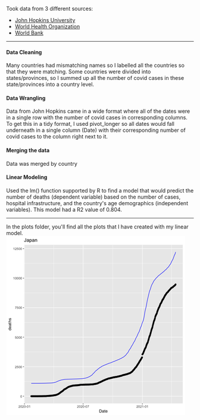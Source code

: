 Took data from 3 different sources: <br>
- [John Hopkins University](https://github.com/CSSEGISandData/COVID-19)
- [World Health Organization](https://apps.who.int/gho/data/view.main.HS07v)
- [World Bank](https://databank.worldbank.org/source/population-estimates-and-projections/Type/TABLE/preview/on#)

***

#### Data Cleaning
Many countries had mismatching names so I labelled all the countries so that they were matching. Some countries were divided into states/provinces, so I summed up all the number of covid cases in these state/provinces into a country level. 

#### Data Wrangling
Data from John Hopkins came in a wide format where all of the dates were in a single row with the number of covid cases in corresponding columns. To get this in a tidy format, I used pivot_longer so all dates would fall underneath in a single column (Date) with their corresponding number of covid cases to the column right next to it.

#### Merging the data
Data was merged by country

#### Linear Modeling
Used the lm() function supported by R to find a model that would predict the number of deaths (dependent variable) based on the number of cases, hospital infrastructure, and the country's age demographics (independent variables). This model had a R2 value of 0.804.

***

In the plots folder, you'll find all the plots that I have created with my linear model.
![Japan linear model plot](https://github.com/naokishami/Classwork/blob/dc745033fcc43577f4d082bfd2687c3e459f5d69/375%20-%20Data%20Science/Covid/plots/Japan.png)
